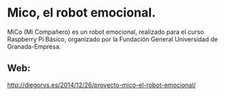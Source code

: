 # Mico, el robot emocional.

MiCo (Mi Compañero) es un robot emocional, realizado para el curso Raspberry Pi Básico, organizado por la Fundación General Universidad de Granada-Empresa.

## Web:

http://diegorys.es/2014/12/26/proyecto-mico-el-robot-emocional/
